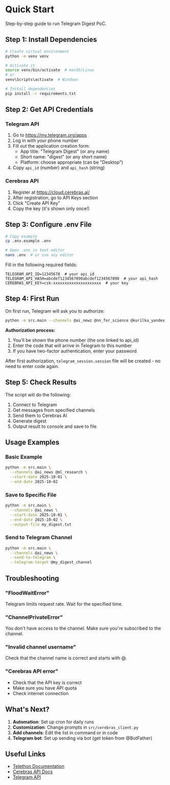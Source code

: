 # Quick Start

Step-by-step guide to run Telegram Digest PoC.

## Step 1: Install Dependencies

```bash
# Create virtual environment
python -m venv venv

# Activate it
source venv/bin/activate  # macOS/Linux
# or
venv\Scripts\activate  # Windows

# Install dependencies
pip install -r requirements.txt
```

## Step 2: Get API Credentials

### Telegram API

1. Go to https://my.telegram.org/apps
2. Log in with your phone number
3. Fill out the application creation form:
   - App title: "Telegram Digest" (or any name)
   - Short name: "digest" (or any short name)
   - Platform: choose appropriate (can be "Desktop")
4. Copy `api_id` (number) and `api_hash` (string)

### Cerebras API

1. Register at https://cloud.cerebras.ai/
2. After registration, go to API Keys section
3. Click "Create API Key"
4. Copy the key (it's shown only once!)

## Step 3: Configure .env File

```bash
# Copy example
cp .env.example .env

# Open .env in text editor
nano .env  # or use any editor
```

Fill in the following required fields:
```env
TELEGRAM_API_ID=12345678  # your api_id
TELEGRAM_API_HASH=abcdef1234567890abcdef1234567890  # your api_hash
CEREBRAS_API_KEY=csk-xxxxxxxxxxxxxxxxxxxxx  # your key
```

## Step 4: First Run

On first run, Telegram will ask you to authorize:

```bash
python -m src.main --channels @ai_newz @nn_for_science @kurilka_yandex --start-date 2025-10-04 --end-date 2025-10-05
```

**Authorization process:**
1. You'll be shown the phone number (the one linked to api_id)
2. Enter the code that will arrive in Telegram to this number
3. If you have two-factor authentication, enter your password

After first authorization, `telegram_session.session` file will be created - no need to enter code again.

## Step 5: Check Results

The script will do the following:
1. Connect to Telegram
2. Get messages from specified channels
3. Send them to Cerebras AI
4. Generate digest
5. Output result to console and save to file

## Usage Examples

### Basic Example
```bash
python -m src.main \
  --channels @ai_news @ml_research \
  --start-date 2025-10-01 \
  --end-date 2025-10-02
```

### Save to Specific File
```bash
python -m src.main \
  --channels @ai_news \
  --start-date 2025-10-01 \
  --end-date 2025-10-02 \
  --output-file my_digest.txt
```

### Send to Telegram Channel
```bash
python -m src.main \
  --channels @ai_news \
  --send-to-telegram \
  --telegram-target @my_digest_channel
```

## Troubleshooting

### "FloodWaitError"
Telegram limits request rate. Wait for the specified time.

### "ChannelPrivateError"
You don't have access to the channel. Make sure you're subscribed to the channel.

### "Invalid channel username"
Check that the channel name is correct and starts with @.

### "Cerebras API error"
- Check that the API key is correct
- Make sure you have API quota
- Check internet connection

## What's Next?

1. **Automation**: Set up cron for daily runs
2. **Customization**: Change prompts in `src/cerebras_client.py`
3. **Add channels**: Edit the list in command or in code
4. **Telegram bot**: Set up sending via bot (get token from @BotFather)

## Useful Links

- [Telethon Documentation](https://docs.telethon.dev/)
- [Cerebras API Docs](https://inference-docs.cerebras.ai/)
- [Telegram API](https://core.telegram.org/)

